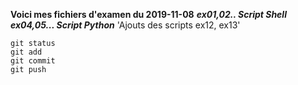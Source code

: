 **Voici mes fichiers d'examen du 2019-11-08**
***ex01,02.. Script Shell***
***ex04,05... Script Python***
'Ajouts des scripts ex12, ex13'
```
git status
git add
git commit
git push
```
